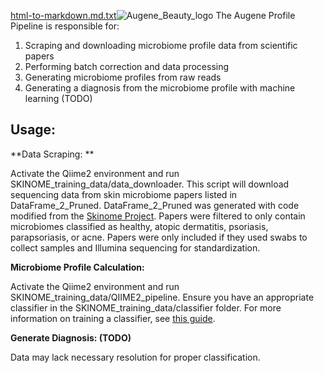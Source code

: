[html-to-markdown.md.txt](https://github.com/user-attachments/files/18208154/html-to-markdown.md.txt)![Augene_Beauty_logo](https://github.com/user-attachments/assets/9b612810-b6fe-485d-a870-d98ae53c73e9)
The Augene Profile Pipeline is responsible for:



1. Scraping and downloading microbiome profile data from scientific papers
2. Performing batch correction and data processing
3. Generating microbiome profiles from raw reads
4. Generating a diagnosis from the microbiome profile with machine learning (TODO)


## Usage:

**Data Scraping: **

Activate the Qiime2 environment and run SKINOME_training_data/data_downloader. This script will download sequencing data from skin microbiome papers listed in DataFrame_2_Pruned. DataFrame_2_Pruned was generated with code modified from the [Skinome Project](https://academic.oup.com/database/article/doi/10.1093/database/baac033/6586378). Papers were filtered to only contain microbiomes classified as healthy, atopic dermatitis, psoriasis, parapsoriasis, or acne. Papers were only included if they used swabs to collect samples and Illumina sequencing for standardization. 

**Microbiome Profile Calculation:**

Activate the Qiime2 environment and run SKINOME_training_data/QIIME2_pipeline. Ensure you have an appropriate classifier in the SKINOME_training_data/classifier folder. For more information on training a classifier, see [this guide](https://docs.qiime2.org/2024.10/tutorials/feature-classifier/). 

**Generate Diagnosis: (TODO)**

Data may lack necessary resolution for proper classification. 
